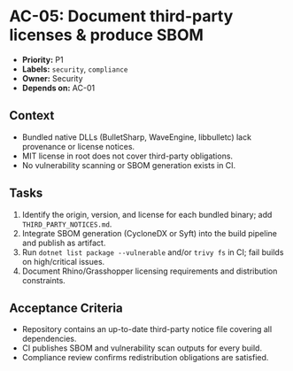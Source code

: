 # AC-05: Document third-party licenses & produce SBOM

- **Priority:** P1
- **Labels:** `security`, `compliance`
- **Owner:** Security
- **Depends on:** AC-01

## Context

* Bundled native DLLs (BulletSharp, WaveEngine, libbulletc) lack provenance or license notices.
* MIT license in root does not cover third-party obligations.
* No vulnerability scanning or SBOM generation exists in CI.

## Tasks

1. Identify the origin, version, and license for each bundled binary; add `THIRD_PARTY_NOTICES.md`.
2. Integrate SBOM generation (CycloneDX or Syft) into the build pipeline and publish as artifact.
3. Run `dotnet list package --vulnerable` and/or `trivy fs` in CI; fail builds on high/critical issues.
4. Document Rhino/Grasshopper licensing requirements and distribution constraints.

## Acceptance Criteria

- Repository contains an up-to-date third-party notice file covering all dependencies.
- CI publishes SBOM and vulnerability scan outputs for every build.
- Compliance review confirms redistribution obligations are satisfied.

